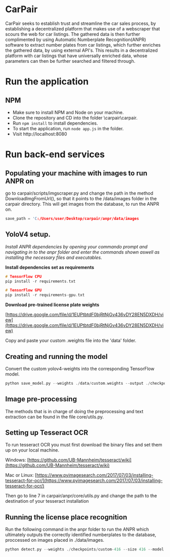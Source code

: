# CarPair
CarPair seeks to establish trust and streamline the car sales process, by establishing a decentralized platform that makes use of a webscraper that scours the web for car listings. The gathered data is then further complimented by using Automatic Numberplate Recognition(ANPR) software to extract number plates from car listings, which further enriches the gathered data, by using external API's. This results in a decentralized platform with car listings that have universally enriched data, whose parameters can then be further searched and filtered through.


# Run the application

## NPM

- Make sure to install NPM and Node on your machine.
- Clone the repository and CD into the folder \carpair\carpair.
- Run `npm install` to install dependencies.
- To start the application, run `node app.js` in the folder.
- Visit http://localhost:8080



# Run back-end services


## Populating your machine with images to run ANPR on

go to carpair/scripts/imgscraper.py and change the path in the method DownloadImgFromUrl(), so that it points to the /data/images folder in the carpair directory.
This will get images from the database, to run the ANPR on.

```c 
save_path = 'C:/Users/user/Desktop/carpair/anpr/data/images
```

## YoloV4 setup.

_Install ANPR dependencies by opening your commando prompt and navigating in to the anpr folder and enter the commands shown aswell as installing the necessary files and executables._

**Install dependencies set as requirements**

```c
# TensorFlow CPU
pip install -r requirements.txt

# TensorFlow GPU
pip install -r requirements-gpu.txt
```

**Download pre-trained license plate weights**

[https://drive.google.com/file/d/1EUPtbtdF0bjRtNjGv436vDY28EN5DXDH/view](https://drive.google.com/file/d/1EUPtbtdF0bjRtNjGv436vDY28EN5DXDH/view)

Copy and paste your custom .weights file into the 'data' folder.


## Creating and running the model

Convert the custom yolov4-weights into the corresponding TensorFlow model.

```c
python save_model.py --weights ./data/custom.weights --output ./checkpoints/custom-416 --input_size 416 --model yolov4 
```


## Image pre-processing

The methods that is in charge of doing the preprocessing and text extraction can be found in the file core/utils.py.

## Setting up Tesseract OCR

To run tesseract OCR you must first download the binary files and set them up on your local machine.

Windows: [https://github.com/UB-Mannheim/tesseract/wiki](https://github.com/UB-Mannheim/tesseract/wiki)

Mac or Linux: [https://www.pyimagesearch.com/2017/07/03/installing-tesseract-for-ocr/](https://www.pyimagesearch.com/2017/07/03/installing-tesseract-for-ocr/)

Then go to line 7 in carpair/anpr/core/utils.py and change the path to the destination of your tesseract installation

## Running the license place recognition

Run the following command in the anpr folder to run the ANPR which ultimately outputs the correctly identified numberplates to the database, proccessed on images placed in ./data/images.

```c
python detect.py --weights ./checkpoints/custom-416 --size 416 --model yolov4 --dont_show --plate
```
